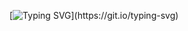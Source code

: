 [![Typing SVG](https://readme-typing-svg.demolab.com?font=Fira+Code&weight=500&duration=4000&pause=2000&color=09F2F7&center=true&vCenter=true&multiline=true&width=435&lines=Welcom+to+Bang+Bang+Bang+GitHub!!)](https://git.io/typing-svg)

